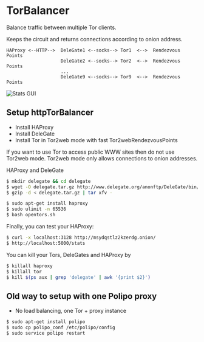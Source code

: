 TorBalancer
===========

Balance traffic between multiple Tor clients.

Keeps the circuit and returns connections according to onion address.

```
HAProxy <--HTTP-->  DeleGate1 <--socks--> Tor1  <-->  Rendezvous Points
                    DeleGate2 <--socks--> Tor2  <-->  Rendezvous Points
                    ...
                    DeleGate9 <--socks--> Tor9  <-->  Rendezvous Points
```

![Stats GUI](https://github.com/ahmia/TorBalancer/blob/master/stats.png)


Setup httpTorBalancer
---------------------

- Install HAProxy
- Install DeleGate
- Install Tor in Tor2web mode with fast Tor2webRendezvousPoints

If you want to use Tor to access public WWW sites then do not use Tor2web mode. Tor2web mode only allows connections to onion addresses.

HAProxy and DeleGate

```sh
$ mkdir delegate && cd delegate
$ wget -O delegate.tar.gz http://www.delegate.org/anonftp/DeleGate/bin/linux/9.9.13/linux2.6-dg9_9_13.tar.gz
$ gzip -d < delegate.tar.gz | tar xfv -
```

```sh
$ sudo apt-get install haproxy
$ sudo ulimit -n 65536
$ bash opentors.sh
```

Finally, you can test your HAProxy:

```sh
$ curl -x localhost:3128 http://msydqstlz2kzerdg.onion/
$ http://localhost:5000/stats
```

You can kill your Tors, DeleGates and HAProxy by

```sh
$ killall haproxy
$ killall tor
$ kill $(ps aux | grep 'delegate' | awk '{print $2}')
```

Old way to setup with one Polipo proxy
--------------------------------------

- No load balancing, one Tor + proxy instance

```sh
$ sudo apt-get install polipo
$ sudo cp polipo_conf /etc/polipo/config
$ sudo service polipo restart
```
